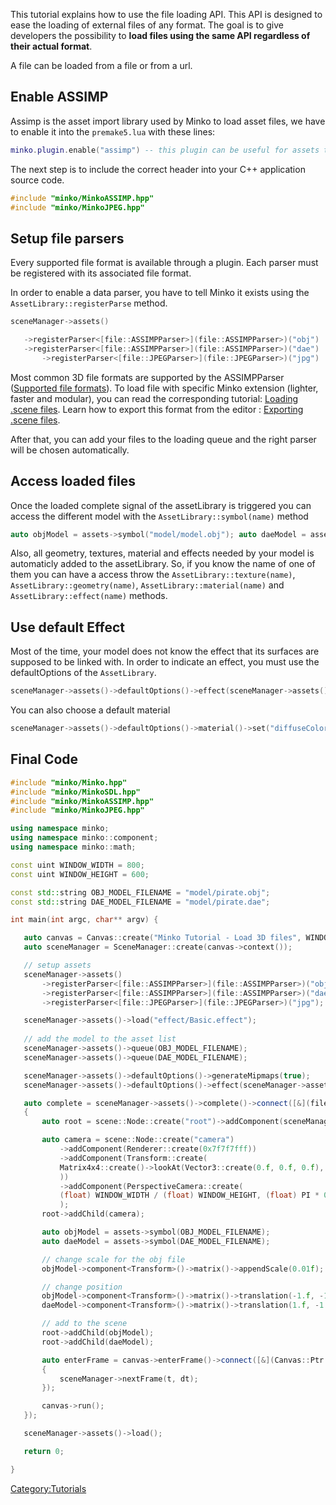This tutorial explains how to use the file loading API. This API is designed to ease the loading of external files of any format. The goal is to give developers the possibility to **load files using the same API regardless of their actual format**.

A file can be loaded from a file or from a url.

Enable ASSIMP
-------------

Assimp is the asset import library used by Minko to load asset files, we have to enable it into the `premake5.lua` with these lines:

```lua
minko.plugin.enable("assimp") -- this plugin can be useful for assets that need to load jpeg files minko.plugin.enable("jpeg") 
```


The next step is to include the correct header into your C++ application source code.

```cpp
#include "minko/MinkoASSIMP.hpp" 
#include "minko/MinkoJPEG.hpp" 
```


Setup file parsers
------------------

Every supported file format is available through a plugin. Each parser must be registered with its associated file format.

In order to enable a data parser, you have to tell Minko it exists using the `AssetLibrary::registerParse` method.

```cpp
sceneManager->assets()

   ->registerParser<[file::ASSIMPParser>](file::ASSIMPParser>)("obj")
   ->registerParser<[file::ASSIMPParser>](file::ASSIMPParser>)("dae")
       ->registerParser<[file::JPEGParser>](file::JPEGParser>)("jpg")

```


Most common 3D file formats are supported by the ASSIMPParser ([Supported file formats](../article/Supported_file_formats_(Minko_Engine).md)). To load file with specific Minko extension (lighter, faster and modular), you can read the corresponding tutorial: [Loading .scene files](../tutorial/07-Loading_.scene_files.md). Learn how to export this format from the editor : [Exporting .scene files](../tutorial/Exporting_.scene_files.md).

After that, you can add your files to the loading queue and the right parser will be chosen automatically.

Access loaded files
-------------------

Once the loaded complete signal of the assetLibrary is triggered you can access the different model with the `AssetLibrary::symbol(name)` method

```cpp
auto objModel = assets->symbol("model/model.obj"); auto daeModel = assets->symbol("model/model.dae"); 
```


Also, all geometry, textures, material and effects needed by your model is automaticly added to the assetLibrary. So, if you know the name of one of them you can have a access throw the `AssetLibrary::texture(name)`, `AssetLibrary::geometry(name)`, `AssetLibrary::material(name)` and `AssetLibrary::effect(name)` methods.

Use default Effect
------------------

Most of the time, your model does not know the effect that its surfaces are supposed to be linked with. In order to indicate an effect, you must use the defaultOptions of the `AssetLibrary`.

```cpp
sceneManager->assets()->defaultOptions()->effect(sceneManager->assets()->effect(DEFAULT_EFFECT)); 
```


You can also choose a default material

```cpp
sceneManager->assets()->defaultOptions()->material()->set("diffuseColor", Vector4::create(0.8f, 0.1f, 0.1f, 1.0f)); 
```


Final Code
----------

```cpp
#include "minko/Minko.hpp" 
#include "minko/MinkoSDL.hpp" 
#include "minko/MinkoASSIMP.hpp" 
#include "minko/MinkoJPEG.hpp"

using namespace minko; 
using namespace minko::component; 
using namespace minko::math;

const uint WINDOW_WIDTH = 800; 
const uint WINDOW_HEIGHT = 600;

const std::string OBJ_MODEL_FILENAME = "model/pirate.obj"; 
const std::string DAE_MODEL_FILENAME = "model/pirate.dae";

int main(int argc, char** argv) {

   auto canvas = Canvas::create("Minko Tutorial - Load 3D files", WINDOW_WIDTH, WINDOW_HEIGHT);
   auto sceneManager = SceneManager::create(canvas->context());

   // setup assets
   sceneManager->assets()
       ->registerParser<[file::ASSIMPParser>](file::ASSIMPParser>)("obj")
       ->registerParser<[file::ASSIMPParser>](file::ASSIMPParser>)("dae")
       ->registerParser<[file::JPEGParser>](file::JPEGParser>)("jpg");

   sceneManager->assets()->load("effect/Basic.effect");
   
   // add the model to the asset list
   sceneManager->assets()->queue(OBJ_MODEL_FILENAME);
   sceneManager->assets()->queue(DAE_MODEL_FILENAME);

   sceneManager->assets()->defaultOptions()->generateMipmaps(true);
   sceneManager->assets()->defaultOptions()->effect(sceneManager->assets()->effect("effect/Basic.effect"));

   auto complete = sceneManager->assets()->complete()->connect([&](file::AssetLibrary::Ptr assets)
   {
       auto root = scene::Node::create("root")->addComponent(sceneManager);

       auto camera = scene::Node::create("camera")
           ->addComponent(Renderer::create(0x7f7f7fff))
           ->addComponent(Transform::create(
           Matrix4x4::create()->lookAt(Vector3::create(0.f, 0.f, 0.f), Vector3::create(0.f, 0.f, 5.f))
           ))
           ->addComponent(PerspectiveCamera::create(
           (float) WINDOW_WIDTH / (float) WINDOW_HEIGHT, (float) PI * 0.25f, .1f, 1000.f)
           );
       root->addChild(camera);

       auto objModel = assets->symbol(OBJ_MODEL_FILENAME);
       auto daeModel = assets->symbol(DAE_MODEL_FILENAME);

       // change scale for the obj file
       objModel->component<Transform>()->matrix()->appendScale(0.01f);

       // change position
       objModel->component<Transform>()->matrix()->translation(-1.f, -1.f, 0.f);
       daeModel->component<Transform>()->matrix()->translation(1.f, -1.f, 0.f);

       // add to the scene
       root->addChild(objModel);
       root->addChild(daeModel);

       auto enterFrame = canvas->enterFrame()->connect([&](Canvas::Ptr canvas, float t, float dt)
       {
           sceneManager->nextFrame(t, dt);
       });

       canvas->run();
   });

   sceneManager->assets()->load();

   return 0;

} 
```


<Category:Tutorials>


